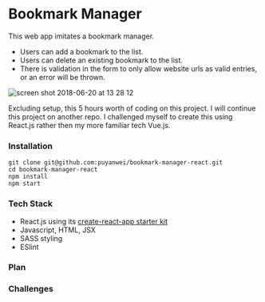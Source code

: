 # Bookmark Manager

This web app imitates a bookmark manager.

-   Users can add a bookmark to the list.
-   Users can delete an existing bookmark to the list.
-   There is validation in the form to only allow website urls as valid entries, or an error will be thrown.

![screen shot 2018-06-20 at 13 28 12](https://user-images.githubusercontent.com/14803518/41659154-666a7c50-7490-11e8-928c-50173af2a14d.png)

Excluding setup, this 5 hours worth of coding on this project. I will continue this project on another repo. I challenged myself to create this using React.js rather then my more familiar tech Vue.js.

### Installation

```
git clone git@github.com:puyanwei/bookmark-manager-react.git
cd bookmark-manager-react
npm install
npm start
```

### Tech Stack

-   React.js using its [create-react-app starter kit](https://github.com/facebook/create-react-app)
-   Javascript, HTML, JSX
-   SASS styling
-   ESlint

### Plan

### Challenges
